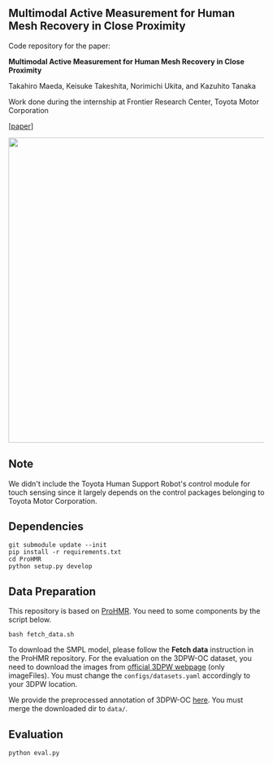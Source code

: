 ## Multimodal Active Measurement for Human Mesh Recovery in Close Proximity

Code repository for the paper:

**Multimodal Active Measurement for Human Mesh Recovery in Close Proximity**

Takahiro Maeda, Keisuke Takeshita, Norimichi Ukita, and Kazuhito Tanaka

Work done during the internship at Frontier Research Center, Toyota Motor Corporation

[[paper](https://arxiv.org/abs/2310.08116)]

<p align="center">
  <img src="teaser.png" width=600 />
</p>

## Note

We didn't include the Toyota Human Support Robot's control module for touch sensing since it largely depends on the control packages belonging to Toyota Motor Corporation.


## Dependencies

```
git submodule update --init
pip install -r requirements.txt
cd ProHMR
python setup.py develop
```

## Data Preparation

This repository is based on [ProHMR](https://github.com/nkolot/ProHMR/). You need to some components by the script below.
```
bash fetch_data.sh
```
To download the SMPL model, please follow the **Fetch data** instruction in the ProHMR repository.
For the evaluation on the 3DPW-OC dataset, you need to download the images from [official 3DPW webpage](https://virtualhumans.mpi-inf.mpg.de/3DPW/) (only imageFiles).
You must change the `configs/datasets.yaml` accordingly to your 3DPW location.

We provide the preprocessed annotation of 3DPW-OC [here](https://drive.google.com/drive/folders/1ZoIf9k3fjkdvW-KjooB1xYdT2IoNMZLh?usp=drive_link). You must merge the downloaded dir to `data/`.

## Evaluation
```
python eval.py
```
